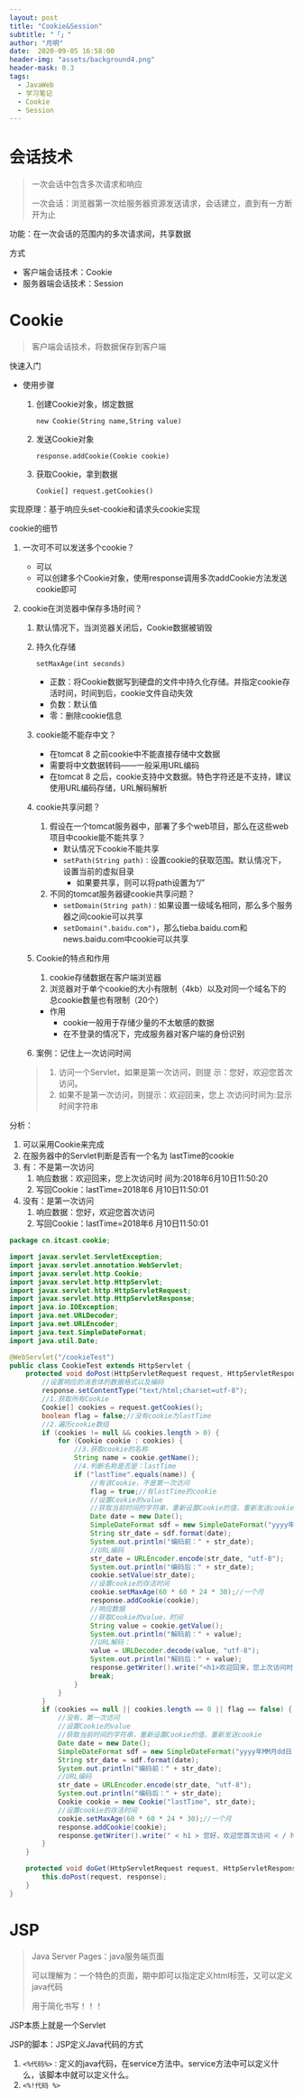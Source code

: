 ```yaml
---
layout: post
title: "Cookie&Session"
subtitle: "「」"
author: "月明"
date:  2020-09-05 16:58:00
header-img: "assets/background4.png"
header-mask: 0.3
tags:
  - JavaWeb
  - 学习笔记
  - Cookie
  - Session
---
```


# 会话技术

> 一次会话中包含多次请求和响应
>
> 一次会话：浏览器第一次给服务器资源发送请求，会话建立，直到有一方断开为止

功能：在一次会话的范围内的多次请求间，共享数据

方式

* 客户端会话技术：Cookie
* 服务器端会话技术：Session

# Cookie

> 客户端会话技术，将数据保存到客户端

快速入门

* 使用步骤

  1. 创建Cookie对象，绑定数据

     `new Cookie(String name,String value)`

  2. 发送Cookie对象

     `response.addCookie(Cookie cookie)`

  3. 获取Cookie，拿到数据

     `Cookie[] request.getCookies()`

实现原理：基于响应头set-cookie和请求头cookie实现

cookie的细节

1. 一次可不可以发送多个cookie？

   * 可以
   * 可以创建多个Cookie对象，使用response调用多次addCookie方法发送cookie即可

2. cookie在浏览器中保存多场时间？

   1. 默认情况下，当浏览器关闭后，Cookie数据被销毁

   2. 持久化存储

      `setMaxAge(int seconds)`

      * 正数：将Cookie数据写到硬盘的文件中持久化存储。并指定cookie存活时间，时间到后，cookie文件自动失效
      * 负数：默认值
      * 零：删除cookie信息

   3. cookie能不能存中文？

      * 在tomcat 8 之前cookie中不能直接存储中文数据
      * 需要将中文数据转码——一般采用URL编码
      * 在tomcat 8 之后，cookie支持中文数据。特色字符还是不支持，建议使用URL编码存储，URL解码解析

   4. cookie共享问题？

      1. 假设在一个tomcat服务器中，部署了多个web项目，那么在这些web项目中cookie能不能共享？
         * 默认情况下cookie不能共享
         * `setPath(String path)：`设置cookie的获取范围。默认情况下，设置当前的虚拟目录
           * 如果要共享，则可以将path设置为“/”
      2. 不同的tomcat服务器键cookie共享问题？
         * `setDomain(String path)：`如果设置一级域名相同，那么多个服务器之间cookie可以共享
         * `setDomain(".baidu.com")`，那么tieba.baidu.com和news.baidu.com中cookie可以共享

   5. Cookie的特点和作用

      1. cookie存储数据在客户端浏览器
      2. 浏览器对于单个cookie的大小有限制（4kb）以及对同一个域名下的总cookie数量也有限制（20个）
      * 作用
        * cookie一般用于存储少量的不太敏感的数据
        * 在不登录的情况下，完成服务器对客户端的身份识别
      
   6. 案例：记住上一次访问时间

   > 1. 访问⼀个Servlet，如果是第⼀次访问，则提
   > ⽰：您好，欢迎您⾸次访问。
   > 2. 如果不是第⼀次访问，则提⽰：欢迎回来，您上
   > 次访问时间为:显⽰时间字符串

分析：
1. 可以采⽤Cookie来完成
2. 在服务器中的Servlet判断是否有⼀个名为
  lastTime的cookie
  1. 有：不是第⼀次访问
     1. 响应数据：欢迎回来，您上次访问时
       间为:2018年6⽉10⽇11:50:20
     2. 写回Cookie：lastTime=2018年6
       ⽉10⽇11:50:01
  2. 没有：是第⼀次访问
     1. 响应数据：您好，欢迎您⾸次访问
     2. 写回Cookie：lastTime=2018年6
       ⽉10⽇11:50:01

```java
package cn.itcast.cookie;

import javax.servlet.ServletException;
import javax.servlet.annotation.WebServlet;
import javax.servlet.http.Cookie;
import javax.servlet.http.HttpServlet;
import javax.servlet.http.HttpServletRequest;
import javax.servlet.http.HttpServletResponse;
import java.io.IOException;
import java.net.URLDecoder;
import java.net.URLEncoder;
import java.text.SimpleDateFormat;
import java.util.Date;

@WebServlet("/cookieTest")
public class CookieTest extends HttpServlet {
    protected void doPost(HttpServletRequest request, HttpServletResponse response) throws ServletException, IOException {
        //设置响应的消息体的数据格式以及编码
        response.setContentType("text/html;charset=utf-8");
        //1.获取所有Cookie
        Cookie[] cookies = request.getCookies();
        boolean flag = false;//没有cookie为lastTime
        //2.遍历cookie数组
        if (cookies != null && cookies.length > 0) {
            for (Cookie cookie : cookies) {
                //3.获取cookie的名称
                String name = cookie.getName();
                //4.判断名称是否是：lastTime
                if ("lastTime".equals(name)) {
                    //有该Cookie，不是第⼀次访问
                    flag = true;//有lastTime的cookie
                    //设置Cookie的value
                    //获取当前时间的字符串，重新设置Cookie的值，重新发送cookie
                    Date date = new Date();
                    SimpleDateFormat sdf = new SimpleDateFormat("yyyy年MM⽉dd⽇ HH:mm: ss ");
                    String str_date = sdf.format(date);
                    System.out.println("编码前：" + str_date);
                    //URL编码
                    str_date = URLEncoder.encode(str_date, "utf-8");
                    System.out.println("编码后：" + str_date);
                    cookie.setValue(str_date);
                    //设置cookie的存活时间
                    cookie.setMaxAge(60 * 60 * 24 * 30);//⼀个⽉
                    response.addCookie(cookie);
                    //响应数据
                    //获取Cookie的value，时间
                    String value = cookie.getValue();
                    System.out.println("解码前：" + value);
                    //URL解码：
                    value = URLDecoder.decode(value, "utf-8");
                    System.out.println("解码后：" + value);
                    response.getWriter().write("<h1>欢迎回来，您上次访问时间为:" + value + " </h1 > ");
                    break;
                }
            }
        }
        if (cookies == null || cookies.length == 0 || flag == false) {
            //没有，第⼀次访问
            //设置Cookie的value
            //获取当前时间的字符串，重新设置Cookie的值，重新发送cookie
            Date date = new Date();
            SimpleDateFormat sdf = new SimpleDateFormat("yyyy年MM⽉dd⽇ HH:mm:ss");
            String str_date = sdf.format(date);
            System.out.println("编码前：" + str_date);
            //URL编码
            str_date = URLEncoder.encode(str_date, "utf-8");
            System.out.println("编码后：" + str_date);
            Cookie cookie = new Cookie("lastTime", str_date);
            //设置cookie的存活时间
            cookie.setMaxAge(60 * 60 * 24 * 30);//⼀个⽉
            response.addCookie(cookie);
            response.getWriter().write(" < h1 > 您好，欢迎您⾸次访问 < / h1 > ");
        }
    }

    protected void doGet(HttpServletRequest request, HttpServletResponse response) throws ServletException, IOException {
        this.doPost(request, response);
    }
}
```

# JSP

>  Java Server Pages：java服务端页面
>
> 可以理解为：一个特色的页面，期中即可以指定定义html标签，又可以定义java代码
>
> 用于简化书写！！！

JSP本质上就是一个Servlet

JSP的脚本：JSP定义Java代码的方式

1. `<%代码%>：`定义的java代码，在service方法中。service方法中可以定义什么，该脚本中就可以定义什么。
2. `<%!代码 %>`


